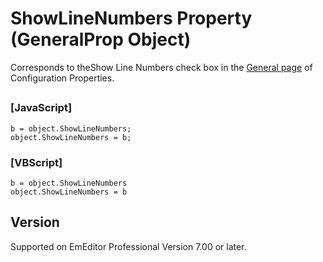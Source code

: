 # ShowLineNumbers Property (GeneralProp Object)

Corresponds to theShow Line Numbers check box in the
[General page](../../dlg/properties/general/index) of Configuration Properties.

## 

### \[JavaScript\]

```
b = object.ShowLineNumbers;
object.ShowLineNumbers = b;
```

### \[VBScript\]

```
b = object.ShowLineNumbers
object.ShowLineNumbers = b
```

## Version

Supported on EmEditor Professional Version 7.00 or later.
